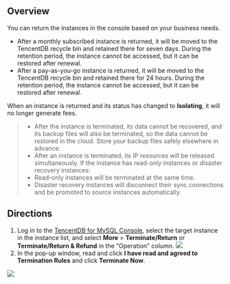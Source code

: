 ## Overview
You can return the instances in the console based on your business needs.
- After a monthly subscribed instance is returned, it will be moved to the TencentDB recycle bin and retained there for seven days. During the retention period, the instance cannot be accessed, but it can be restored after renewal.
- After a pay-as-you-go instance is returned, it will be moved to the TencentDB recycle bin and retained there for 24 hours. During the retention period, the instance cannot be accessed, but it can be restored after renewal.

When an instance is returned and its status has changed to **Isolating**, it will no longer generate fees.
>
>- After the instance is terminated, its data cannot be recovered, and its backup files will also be terminated, so the data cannot be restored in the cloud. Store your backup files safely elsewhere in advance.
>- After an instance is terminated, its IP resources will be released simultaneously. If the instance has read-only instances or disaster recovery instances:
>  - Read-only instances will be terminated at the same time.
>  - Disaster recovery instances will disconnect their sync connections and be promoted to source instances automatically.


## Directions
1. Log in to the [TencentDB for MySQL Console](https://console.cloud.tencent.com/cdb), select the target instance in the instance list, and select **More** > **Terminate/Return** or **Terminate/Return & Refund** in the "Operation" column.
![](https://main.qcloudimg.com/raw/ea0d80564ad54c6c9e3ea43070c71f20.png)
2. In the pop-up window, read and click **I have read and agreed to Termination Rules** and click **Terminate Now**.

>
![](https://main.qcloudimg.com/raw/6e376a4a726195aefee841930577a5b3.png)
